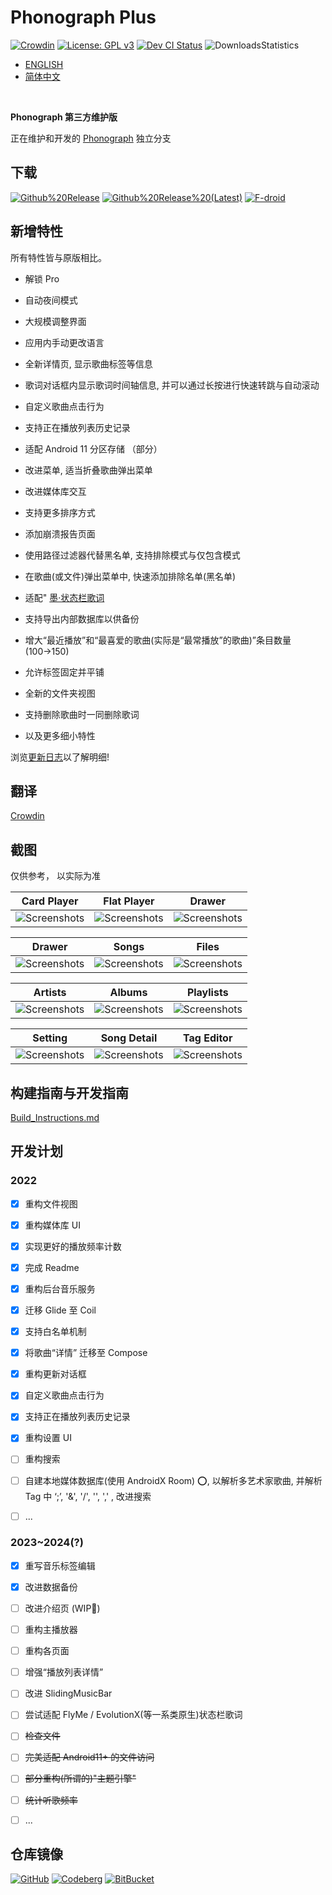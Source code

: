 # Phonograph Plus

[![Crowdin](https://badges.crowdin.net/phonograph-plus/localized.svg)](https://crowdin.com/project/phonograph-plus)
[![License: GPL v3](https://img.shields.io/badge/License-GPL%20v3-blue.svg)](https://github.com/chr56/Phonograph_Plus/blob/release/LICENSE.txt)
[<img src="https://github.com/chr56/Phonograph_Plus/actions/workflows/dev.yml/badge.svg" alt="Dev CI Status">](https://github.com/chr56/Phonograph_Plus/actions/workflows/dev.yml)
![DownloadsStatistics](https://img.shields.io/github/downloads/chr56/Phonograph_Plus/total)

- [ENGLISH](./README.md)
- [简体中文](./README_ZH.md)

<br/>

**Phonograph 第三方维护版**

正在维护和开发的 [Phonograph](https://github.com/kabouzeid/Phonograph) 独立分支



## **下载**

[<img src="https://img.shields.io/github/v/release/chr56/phonograph_plus?label=Github%20Release" alt="Github%20Release">](https://github.com/chr56/Phonograph_Plus/releases/latest)
[<img src="https://img.shields.io/github/v/release/chr56/phonograph_plus?label=Github%20Release%20(Latest)&include_prereleases" alt="Github%20Release%20(Latest)">](https://github.com/chr56/Phonograph_Plus/releases/)
[<img src="https://img.shields.io/github/v/release/chr56/phonograph_plus?label=F-droid" alt="F-droid">](https://f-droid.org/packages/player.phonograph.plus/)


## **新增特性**

所有特性皆与原版相比。

- 解锁 Pro

- 自动夜间模式

- 大规模调整界面

- 应用内手动更改语言

- 全新详情页, 显示歌曲标签等信息

- 歌词对话框内显示歌词时间轴信息, 并可以通过长按进行快速转跳与自动滚动

- 自定义歌曲点击行为

- 支持正在播放列表历史记录

- 适配 Android 11 分区存储 （部分）

- 改进菜单, 适当折叠歌曲弹出菜单

- 改进媒体库交互

- 支持更多排序方式

- 添加崩溃报告页面

- 使用路径过滤器代替黑名单, 支持排除模式与仅包含模式

- 在歌曲(或文件)弹出菜单中, 快速添加排除名单(黑名单)

- 适配" [墨·状态栏歌词](https://github.com/Block-Network/StatusBarLyric)

- 支持导出内部数据库以供备份
- 增大“最近播放”和“最喜爱的歌曲(实际是“最常播放”的歌曲)”条目数量(100→150)

- 允许标签固定并平铺

- 全新的文件夹视图

- 支持删除歌曲时一同删除歌词

- 以及更多细小特性

浏览[更新日志](https://phonographplus.github.io/changelogs/changeslogs/changelog-ZH-CN.html)以了解明细!

## **翻译**

[Crowdin](https://crowdin.com/project/phonograph-plus)

## **截图**

仅供参考， 以实际为准

|                                           Card Player                                           |                                           Flat Player                                           |                                           Drawer                                            |
|:-----------------------------------------------------------------------------------------------:|:-----------------------------------------------------------------------------------------------:|:-------------------------------------------------------------------------------------------:|
| ![Screenshots](fastlane/metadata/android/en-US/images/phoneScreenshots/CardPlayer.jpg?raw=true) | ![Screenshots](fastlane/metadata/android/en-US/images/phoneScreenshots/FlatPlayer.jpg?raw=true) | ![Screenshots](fastlane/metadata/android/en-US/images/phoneScreenshots/Drawer.jpg?raw=true) |

|                                           Drawer                                            |                                             Songs                                             |                                             Files                                             |
|:-------------------------------------------------------------------------------------------:|:---------------------------------------------------------------------------------------------:|:---------------------------------------------------------------------------------------------:|
| ![Screenshots](fastlane/metadata/android/en-US/images/phoneScreenshots/Drawer.jpg?raw=true) | ![Screenshots](fastlane/metadata/android/en-US/images/phoneScreenshots/SongPage.jpg?raw=true) | ![Screenshots](fastlane/metadata/android/en-US/images/phoneScreenshots/FilePage.jpg?raw=true) |

|                                             Artists                                             |                                             Albums                                             |                                             Playlists                                             |
|:-----------------------------------------------------------------------------------------------:|:----------------------------------------------------------------------------------------------:|:-------------------------------------------------------------------------------------------------:|
| ![Screenshots](fastlane/metadata/android/en-US/images/phoneScreenshots/ArtistPage.jpg?raw=true) | ![Screenshots](fastlane/metadata/android/en-US/images/phoneScreenshots/AlbumPage.jpg?raw=true) | ![Screenshots](fastlane/metadata/android/en-US/images/phoneScreenshots/PlaylistPage.jpg?raw=true) |

|                                           Setting                                            |                                           Song Detail                                           |                                           Tag Editor                                           |
|:--------------------------------------------------------------------------------------------:|:-----------------------------------------------------------------------------------------------:|:----------------------------------------------------------------------------------------------:|
| ![Screenshots](fastlane/metadata/android/en-US/images/phoneScreenshots/Setting.jpg?raw=true) | ![Screenshots](fastlane/metadata/android/en-US/images/phoneScreenshots/SongDetail.jpg?raw=true) | ![Screenshots](fastlane/metadata/android/en-US/images/phoneScreenshots/TagEditor.jpg?raw=true) |

## **构建指南与开发指南**

[Build_Instructions.md](docs/Build_Instructions.md)

## **开发计划**

### **2022**

- [x] 重构文件视图

- [x] 重构媒体库 UI

- [x] 实现更好的播放频率计数

- [x] 完成 Readme

- [x] 重构后台音乐服务

- [x] 迁移 Glide 至 Coil

- [x] 支持白名单机制

- [x] 将歌曲“详情” 迁移至 Compose

- [x] 重构更新对话框

- [x] 自定义歌曲点击行为

- [x] 支持正在播放列表历史记录

- [x] 重构设置 UI

- [ ] 重构搜索

- [ ] 自建本地媒体数据库(使用 AndroidX Room) ⭕, 以解析多艺术家歌曲, 并解析 Tag 中 ‘;’, '&', '/', '\', ',' , 改进搜索

- [ ] ...

### **2023~2024(?)**

- [x] 重写音乐标签编辑

- [x] 改进数据备份

- [ ] 改进介绍页 (WIP🚧)

- [ ] 重构主播放器

- [ ] 重构各页面

- [ ] 增强“播放列表详情”

- [ ] 改进 SlidingMusicBar

- [ ] 尝试适配 FlyMe / EvolutionX(等一系类原生)状态栏歌词

- [ ] <del>检查文件 </del>

- [ ] <del>完美适配 Android11+ 的文件访问 </del>

- [ ] <del>部分重构(所谓的)"主题引擎" </del>

- [ ] <del>统计听歌频率 </del>

- [ ] ...

## **仓库镜像**

[![GitHub](https://img.shields.io/badge/Git-Github-Blue)](https://github.com/chr56/Phonograph_Plus/)
[![Codeberg](https://img.shields.io/badge/Git-Codeberg-Blue)](https://codeberg.org/PhonographPlus/Phonograph_Plus)
[![BitBucket](https://img.shields.io/badge/Git-BitBucket-Blue)](https://bitbucket.org/phonograph-plus/phonograph_plus/)
